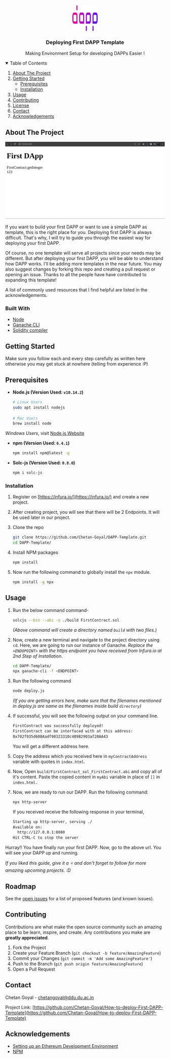 <!-- PROJECT LOGO -->
<br />
<p align="center">
  <a href="https://github.com/Chetan-Goyal/DAPP-Template">
    <img src="readme_images/DAPP.png" alt="Logo" width="80" height="80">
  </a>

  <h3 align="center">Deploying First DAPP Template</h3>

  <p align="center">
    Making Environment Setup for developing DAPPs Easier !
    <br />
    

<!-- TABLE OF CONTENTS -->
<details open="open">
  <summary>Table of Contents</summary>
  <ol>
    <li>
      <a href="#about-the-project">About The Project</a>
    </li>
    <li>
      <a href="#getting-started">Getting Started</a>
      <ul>
        <li><a href="#prerequisites">Prerequisites</a></li>
        <li><a href="#installation">Installation</a></li>
      </ul>
    </li>
    <li><a href="#usage">Usage</a></li>
    <li><a href="#contributing">Contributing</a></li>
    <li><a href="#license">License</a></li>
    <li><a href="#contact">Contact</a></li>
    <li><a href="#acknowledgements">Acknowledgements</a></li>
  </ol>
</details>



<!-- ABOUT THE PROJECT -->
## About The Project

![Deployed DAPP](readme_images/localhost.png)

If you want to build your first DAPP or want to use a simple DAPP as template, this is the right place for you.  Deploying first DAPP is always difficult. That's why, I will try to guide you through the easiest way for deploying your first DAPP.

Of course, no one template will serve all projects since your needs may be different. But after deploying your first DAPP, you will be able to understand how DAPP works. I'll be adding more templates in the near future. You may also suggest changes by forking this repo and creating a pull request or opening an issue. Thanks to all the people have have contributed to expanding this template!

A list of commonly used resources that I find helpful are listed in the acknowledgements.

### Built With

* [Node](https://nodejs.org/en/)
* [Ganache CLI](https://github.com/trufflesuite/ganache-cli)
* [Solidity compiler](https://github.com/ethereum/solc-js)

<!-- GETTING STARTED -->
## Getting Started

Make sure you follow each and every step carefully as written here otherwise you may get stuck at nowhere (telling from experience :P)

## Prerequisites

* **Node.js  (Version Used: `v10.14.2`)**
	  
	```sh
	# Linux Users
	sudo apt install nodejs

	# Mac Users
	brew install node
	```
*Windows Users*, visit [Node.js Website](https://nodejs.org/en/download/)

* **npm (Version Used: `6.4.1`)**

  ```sh
  npm install npm@latest -g
  ```

* **Solc-js (Version Used: `0.8.0`)**
	```sh
	npm i solc-js
	```
	
### Installation

1. Register on [https://infura.io/](https://infura.io/) and create a new project.
2. After creating project, you will see that there will be 2 Endpoints. It will be used later in our project.
3. Clone the repo
   ```sh
   git clone https://github.com/Chetan-Goyal/DAPP-Template.git
   cd DAPP-Template/
   ```
4. Install NPM packages
   ```sh
   npm install
   ```

6. Now run the following command to globally install the  `npx`  module.
	```sh
	npm install -g npx
	```



<!-- USAGE EXAMPLES -->
## Usage

1. Run the below command command-
   ```sh
   solcjs --bin --abi -o ./build FirstContract.sol
   ```
   *(Above command will create a directory named `build` with two files.)*
2. Now, create a new terminal and navigate to the project directory using `cd`. Here, we are going to run our instance of Ganache. *Replace the `<ENDOPOINT>` with the https endpoint you have received from Infura.io at 2nd Step of Installation.* 
	```sh
	cd DAPP-Template/
	npx ganache-cli -f <ENDPOINT>
	```
3. Run the following command
	```sh
	node deploy.js
	```
	*(If you are getting errors here, make sure that the filenames mentioned in deploy.js are same as the filenames inside build `directory`)*

4. If successful, you will see the following output on your command line.

	```sh
	FirstContract was successfully deployed!  
	FirstContract can be interfaced with at this address:  
	0x702f935d608Aadf90323310c489B2903af20AA43
	```
	You will get a different address here.
5. Copy the address which you received here in `myContractAddress` variable with quotes in `index.html`.
6. Now, Open `build/FirstContract_sol_FirstContract.abi` and copy all of it's content. Paste the copied content in `myAbi` variable in place of `[]` in `index.html.`
7. Now, we are ready to run our DAPP. Run the following command:
	```sh
	npx http-server
	```
	If you received receive the following response in your terminal,
	```sh
	Starting up http-server, serving ./
	Available on:
	  http://127.0.0.1:8080
	Hit CTRL-C to stop the server	
	```
Hurray!! You have finally run your first DAPP. Now, go to the above url. You will see your DAPP up and running.



_If you liked this guide, give it a ⭐ and don't forget to follow for more amazing upcoming projects. :D_



<!-- ROADMAP -->
## Roadmap

See the [open issues](https://github.com/Chetan-Goyal/DAPP-Template/issues) for a list of proposed features (and known issues).



<!-- CONTRIBUTING -->
## Contributing

Contributions are what make the open source community such an amazing place to be learn, inspire, and create. Any contributions you make are **greatly appreciated**.

1. Fork the Project
2. Create your Feature Branch (`git checkout -b feature/AmazingFeature`)
3. Commit your Changes (`git commit -m 'Add some AmazingFeature'`)
4. Push to the Branch (`git push origin feature/AmazingFeature`)
5. Open a Pull Request


<!-- CONTACT -->
## Contact

Chetan Goyal - chetangoyal@ddu.du.ac.in

Project Link: [https://github.com/Chetan-Goyal/How-to-deploy-First-DAPP-Template](https://github.com/Chetan-Goyal/How-to-deploy-First-DAPP-Template)



<!-- ACKNOWLEDGEMENTS -->
## Acknowledgements
* [Setting up an Ethereum Development Environment](https://medium.com/compound-finance/setting-up-an-ethereum-development-environment-7c387664c5fe)
* [NPM](https://www.npmjs.com/)

